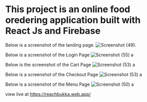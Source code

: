 # This project is an online food oredering application built with React Js and Firebase

Below is a screenshot of the landing page.
![Screenshot (49)](https://user-images.githubusercontent.com/41665201/124458309-b6f71600-dd84-11eb-86bd-12eeef46dce6.png).

Below is a screenshot of the Login Page
![Screenshot (55) a](https://user-images.githubusercontent.com/41665201/124458426-ddb54c80-dd84-11eb-9afa-d5515717b1e4.png)

Below is the screenshot of the Cart Page
![Screenshot (53) a](https://user-images.githubusercontent.com/41665201/124458579-0b9a9100-dd85-11eb-9891-e7026cc846e4.png)

Below is a screenshot of the Checkout Page
![Screenshot (53) a](https://user-images.githubusercontent.com/41665201/124458579-0b9a9100-dd85-11eb-9891-e7026cc846e4.png)

Below is a screenshot of the Menu Page
![Screenshot (50) a](https://user-images.githubusercontent.com/41665201/124458883-72b84580-dd85-11eb-8c85-0b2151c9ad24.png)

view live at https://reachbukka.web.app/
